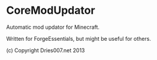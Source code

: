 CoreModUpdator
==============

Automatic mod updator for Minecraft.

Written for ForgeEssentials, but might be useful for others.

(c) Copyright  Dries007.net 2013
